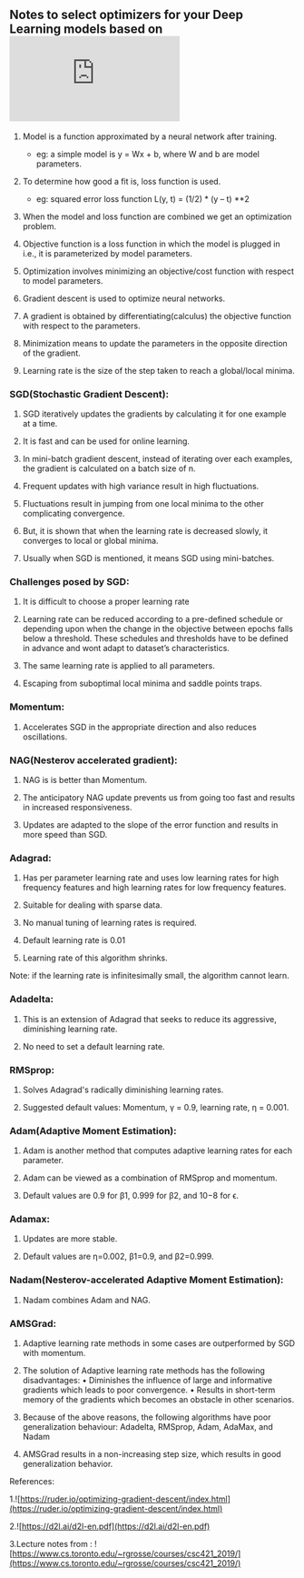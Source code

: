 ## Notes to select optimizers for your Deep Learning models based on ![[1]](https://ruder.io/optimizing-gradient-descent/index.html)

1) Model is a function approximated by a neural network after training.
	- eg: a simple model is y = Wx + b, where W and b 			are model parameters.

2) To determine how good a fit is, loss function is used.
	- eg: squared error loss function
		L(y, t) = (1/2) * (y – t) **2

3) When the model and loss function are combined we get an optimization problem. 

4) Objective function is a loss function in which the model is plugged in i.e., it is parameterized by model parameters.

5) Optimization involves minimizing an objective/cost function with respect to model parameters.

6) Gradient descent is used to optimize neural networks. 

7) A gradient is obtained by differentiating(calculus) the objective function with respect to the parameters.

8) Minimization means to update the parameters in the opposite direction of the gradient.

9) Learning rate is the size of the step taken to reach a global/local minima.

### SGD(Stochastic Gradient Descent):
1) SGD iteratively updates the gradients by calculating it for one example at a time.

2) It is fast and can be used for online learning.

3) In mini-batch gradient descent, instead of iterating over each examples, the gradient is calculated on a batch size of n.
 

4) Frequent updates with high variance result in high fluctuations.

5) Fluctuations result in jumping from one local minima to the other complicating convergence.

6) But, it is shown that when the learning rate is decreased slowly, it converges to local or global minima.

7) Usually when SGD is mentioned, it means SGD using mini-batches.

### Challenges posed by SGD:
1) It is difficult to choose a proper learning rate

2) Learning rate can be reduced according to a pre-defined schedule or depending upon when the change in the objective between epochs falls below a threshold. These schedules and thresholds have to be defined in advance and wont adapt to dataset’s characteristics.

3) The same learning rate is applied to all parameters.

4) Escaping from suboptimal local minima and saddle points traps.

### Momentum:
1) Accelerates SGD in the appropriate direction and also reduces oscillations.

### NAG(Nesterov accelerated gradient):
1) NAG is is better than Momentum.

2) The anticipatory NAG update prevents us from going too fast and results in increased responsiveness.

3) Updates are adapted to the slope of the error function and results in more speed than SGD.

### Adagrad:
1) Has per parameter learning rate and uses low learning rates for high frequency features and high learning rates for low frequency features.

2) Suitable for dealing with sparse data.

3) No manual tuning of learning rates is required. 

4) Default learning rate is 0.01

5) Learning rate of this algorithm shrinks.

Note: if the learning rate is infinitesimally small, the algorithm cannot learn.

### Adadelta:
1) This is an extension of Adagrad that seeks to reduce its aggressive, diminishing learning rate. 

2) No need to set a default learning rate.

### RMSprop:
1) Solves Adagrad's radically diminishing learning rates.

2) Suggested default values: Momentum, γ = 0.9, learning rate, η = 0.001.

### Adam(Adaptive Moment Estimation):
1) Adam is another method that computes adaptive learning rates for each parameter.

2) Adam can be viewed as a combination of RMSprop and momentum.

3) Default values are 0.9 for β1, 0.999 for β2, and 10−8 for ϵ. 

### Adamax:
1) Updates are more stable.

2) Default values are η=0.002, β1=0.9, and β2=0.999.

### Nadam(Nesterov-accelerated Adaptive Moment Estimation):
1) Nadam   combines Adam and NAG.

### AMSGrad:
1) Adaptive learning rate methods in some cases are outperformed by SGD with momentum.

2) The solution of Adaptive learning rate methods has the following disadvantages:
    • Diminishes the influence of large and informative gradients which leads to poor convergence. 
    • Results in short-term memory of the gradients which becomes an obstacle in other scenarios.

3) Because of the above reasons, the following algorithms have poor generalization behaviour: Adadelta, RMSprop, Adam, AdaMax, and Nadam

4) AMSGrad results in a non-increasing step size, which results in good generalization behavior.

References:

1.![https://ruder.io/optimizing-gradient-descent/index.html](https://ruder.io/optimizing-gradient-descent/index.html)

2.![https://d2l.ai/d2l-en.pdf](https://d2l.ai/d2l-en.pdf)

3.Lecture notes from : ![https://www.cs.toronto.edu/~rgrosse/courses/csc421_2019/](https://www.cs.toronto.edu/~rgrosse/courses/csc421_2019/)
